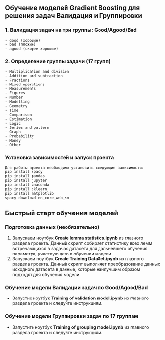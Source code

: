 ## Обучение моделей Gradient Boosting для решения задач Валидация и Группировки

### 1. Валидация задач на три группы: Good/Agood/Bad
    - good (хорошие)
    - bad (пложие) 
    - agood (скорее хорошие)


### 2. Определение группы задачи (17 групп)
    - Multiplication and division
    - Addition and subtraction
    - Fractions
    - Mixed operations
    - Measurements
    - Figures
    - Number
    - Modelling
    - Geometry
    - Time
    - Comparison
    - Estimation
    - Logic
    - Series and pattern
    - Graph
    - Probability
    - Money
    - Other

### Установка зависимостей и запуск проекта
    Для работы проекта необходимо установить следующие зависимости:
    pip install spacy
    pip install pandas
    pip install jupyter
    pip install anaconda
    pip install sklearn
    pip install matplotlib
    spacy download en_core_web_sm
    
## Быстрый старт обучения моделей

### Подготовка данных (необязательно)
1. Запускаем ноутбук **Create lemma statistics.ipynb** из главного раздела проекта. Данный скрипт собирает статистику всех лемм встречающихся в задачах датасета для дальнейшего обучения параметра, участвующего в обучении модели.
2. Запускаем ноутбук **Create Training DataSet.ipynb** из главного раздела проекта. Данный скрипт выполняет преобразование данных исходного датасета в данные, которые наилучшим образом подходят для обучения модели.

### Обучение модели Валидации задач по Good/Agood/Bad
- Запустие ноутбук **Training of validation model.ipynb** из главного раздела проекта и следуйте инструкциям.

### Обучение модели Группировки задач по 17 группам
- Запустите ноутбук **Training of grouping model.ipynb** из главного раздела проекта и следуйте инструкциям.
